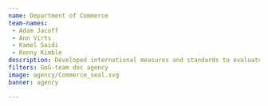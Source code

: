 ```yaml
---
name: Department of Commerce
team-names: 
 - Adam Jacoff 
 - Ann Virts 
 - Kamel Saidi 
 - Kenny Kimble
description: Developed international measures and standards to evaluate and improve bomb-disposal robots and operators. These efforts led to the enhanced testing and use of advanced robot capabilities in challenging environments and the adoption of standard operator measures.
filters: GoG-team doc agency
image: agency/Commerce_seal.svg
banner: agency

---
```

